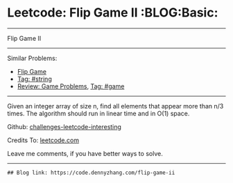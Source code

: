 # Leetcode: Flip Game II     :BLOG:Basic:


---

Flip Game II  

---

Similar Problems:  
-   [Flip Game](https://code.dennyzhang.com/flip-game)
-   [Tag: #string](https://code.dennyzhang.com/tag/string)
-   [Review: Game Problems](https://code.dennyzhang.com/review-game), [Tag: #game](https://code.dennyzhang.com/tag/game)

---

Given an integer array of size n, find all elements that appear more than n/3 times. The algorithm should run in linear time and in O(1) space.  

Github: [challenges-leetcode-interesting](https://github.com/DennyZhang/challenges-leetcode-interesting/tree/master/flip-game-ii)  

Credits To: [leetcode.com](https://leetcode.com/problems/flip-game-ii/description/)  

Leave me comments, if you have better ways to solve.  

---

    ## Blog link: https://code.dennyzhang.com/flip-game-ii